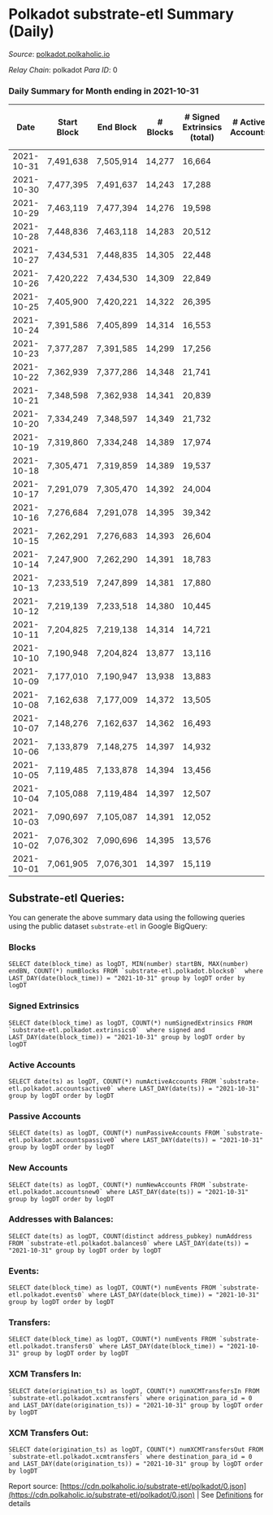 # Polkadot substrate-etl Summary (Daily)

_Source_: [polkadot.polkaholic.io](https://polkadot.polkaholic.io)

*Relay Chain*: polkadot
*Para ID*: 0



### Daily Summary for Month ending in 2021-10-31


| Date | Start Block | End Block | # Blocks | # Signed Extrinsics (total) | # Active Accounts | # Passive | # New | # Addresses with Balances | # Events | # Transfers | # XCM Transfers In | # XCM Transfers Out | Issues | 
| ---- | ----------- | --------- | -------- | --------------------------- | ----------------- | --------- | ----- | ------------------------- | -------- | ----------- | ------------------ | ------------------- | ------ |
| 2021-10-31 | 7,491,638 | 7,505,914 | 14,277 | 16,664 |  |  |  | 619,211 | 142,164 | 16,147 ($196,085,439.70) |   |   |  |
| 2021-10-30 | 7,477,395 | 7,491,637 | 14,243 | 17,288 |  |  |  |  | 139,655 | 16,529 ($223,845,304.07) |   |   |  |
| 2021-10-29 | 7,463,119 | 7,477,394 | 14,276 | 19,598 |  |  |  |  | 158,846 | 19,152 ($570,411,140.52) |   |   |  |
| 2021-10-28 | 7,448,836 | 7,463,118 | 14,283 | 20,512 |  |  |  |  | 161,882 | 20,037 ($468,853,623.35) |   |   |  |
| 2021-10-27 | 7,434,531 | 7,448,835 | 14,305 | 22,448 |  |  |  |  | 174,917 | 21,778 ($638,015,247.29) |   |   |  |
| 2021-10-26 | 7,420,222 | 7,434,530 | 14,309 | 22,849 |  |  |  |  | 174,041 | 21,362 ($611,859,120.26) |   |   |  |
| 2021-10-25 | 7,405,900 | 7,420,221 | 14,322 | 26,395 |  |  |  |  | 217,162 | 25,654 ($1,582,769,225.97) |   |   |  |
| 2021-10-24 | 7,391,586 | 7,405,899 | 14,314 | 16,553 |  |  |  |  | 140,824 | 16,002 ($131,878,645.90) |   |   |  |
| 2021-10-23 | 7,377,287 | 7,391,585 | 14,299 | 17,256 |  |  |  |  | 140,314 | 16,555 ($211,123,514.35) |   |   |  |
| 2021-10-22 | 7,362,939 | 7,377,286 | 14,348 | 21,741 |  |  |  |  | 166,183 | 21,013 ($450,027,458.17) |   |   |  |
| 2021-10-21 | 7,348,598 | 7,362,938 | 14,341 | 20,839 |  |  |  |  | 160,278 | 19,505 ($452,754,253.34) |   |   |  |
| 2021-10-20 | 7,334,249 | 7,348,597 | 14,349 | 21,732 |  |  |  |  | 167,309 | 20,165 ($461,801,267.65) |   |   |  |
| 2021-10-19 | 7,319,860 | 7,334,248 | 14,389 | 17,974 |  |  |  |  | 150,176 | 16,163 ($353,955,075.24) |   |   |  |
| 2021-10-18 | 7,305,471 | 7,319,859 | 14,389 | 19,537 |  |  |  |  | 158,819 | 17,134 ($333,528,976.74) |   |   |  |
| 2021-10-17 | 7,291,079 | 7,305,470 | 14,392 | 24,004 |  |  |  |  | 170,796 | 20,021 ($225,515,902.96) |   |   |  |
| 2021-10-16 | 7,276,684 | 7,291,078 | 14,395 | 39,342 |  |  |  |  | 241,899 | 31,368 ($274,556,243.29) |   |   |  |
| 2021-10-15 | 7,262,291 | 7,276,683 | 14,393 | 26,604 |  |  |  |  | 189,602 | 26,417 ($371,669,794.69) |   |   |  |
| 2021-10-14 | 7,247,900 | 7,262,290 | 14,391 | 18,783 |  |  |  |  | 151,579 | 17,213 ($527,225,480.38) |   |   |  |
| 2021-10-13 | 7,233,519 | 7,247,899 | 14,381 | 17,880 |  |  |  |  | 151,061 | 16,710 ($297,853,807.13) |   |   |  |
| 2021-10-12 | 7,219,139 | 7,233,518 | 14,380 | 10,445 |  |  |  |  | 93,192 | 9,850 ($209,994,520.25) |   |   |  |
| 2021-10-11 | 7,204,825 | 7,219,138 | 14,314 | 14,721 |  |  |  |  | 119,803 | 14,181 ($423,522,438.14) |   |   |  |
| 2021-10-10 | 7,190,948 | 7,204,824 | 13,877 | 13,116 |  |  |  |  | 109,056 | 12,865 ($231,530,875.33) |   |   |  |
| 2021-10-09 | 7,177,010 | 7,190,947 | 13,938 | 13,883 |  |  |  |  | 118,267 | 13,751 ($419,193,032.30) |   |   |  |
| 2021-10-08 | 7,162,638 | 7,177,009 | 14,372 | 13,505 |  |  |  |  | 114,265 | 13,175 ($431,449,218.93) |   |   |  |
| 2021-10-07 | 7,148,276 | 7,162,637 | 14,362 | 16,493 |  |  |  |  | 132,040 | 16,591 ($443,326,454.08) |   |   |  |
| 2021-10-06 | 7,133,879 | 7,148,275 | 14,397 | 14,932 |  |  |  |  | 122,141 | 15,208 ($433,323,064.25) |   |   |  |
| 2021-10-05 | 7,119,485 | 7,133,878 | 14,394 | 13,456 |  |  |  |  | 116,068 | 13,349 ($350,961,229.80) |   |   |  |
| 2021-10-04 | 7,105,088 | 7,119,484 | 14,397 | 12,507 |  |  |  |  | 109,304 | 12,276 ($285,754,687.78) |   |   |  |
| 2021-10-03 | 7,090,697 | 7,105,087 | 14,391 | 12,052 |  |  |  |  | 104,060 | 11,929 ($147,379,152.54) |   |   |  |
| 2021-10-02 | 7,076,302 | 7,090,696 | 14,395 | 13,576 |  |  |  |  | 116,002 | 13,466 ($142,624,659.80) |   |   |  |
| 2021-10-01 | 7,061,905 | 7,076,301 | 14,397 | 15,119 |  |  |  |  | 123,959 | 14,947 ($353,085,770.54) |   |   |  |

## Substrate-etl Queries:
You can generate the above summary data using the following queries using the public dataset `substrate-etl` in Google BigQuery:


### Blocks
```
SELECT date(block_time) as logDT, MIN(number) startBN, MAX(number) endBN, COUNT(*) numBlocks FROM `substrate-etl.polkadot.blocks0`  where LAST_DAY(date(block_time)) = "2021-10-31" group by logDT order by logDT
```


### Signed Extrinsics
```
SELECT date(block_time) as logDT, COUNT(*) numSignedExtrinsics FROM `substrate-etl.polkadot.extrinsics0`  where signed and LAST_DAY(date(block_time)) = "2021-10-31" group by logDT order by logDT
```


### Active Accounts
```
SELECT date(ts) as logDT, COUNT(*) numActiveAccounts FROM `substrate-etl.polkadot.accountsactive0` where LAST_DAY(date(ts)) = "2021-10-31" group by logDT order by logDT
```


### Passive Accounts
```
SELECT date(ts) as logDT, COUNT(*) numPassiveAccounts FROM `substrate-etl.polkadot.accountspassive0` where LAST_DAY(date(ts)) = "2021-10-31" group by logDT order by logDT
```


### New Accounts
```
SELECT date(ts) as logDT, COUNT(*) numNewAccounts FROM `substrate-etl.polkadot.accountsnew0` where LAST_DAY(date(ts)) = "2021-10-31" group by logDT order by logDT
```


### Addresses with Balances:
```
SELECT date(ts) as logDT, COUNT(distinct address_pubkey) numAddress FROM `substrate-etl.polkadot.balances0` where LAST_DAY(date(ts)) = "2021-10-31" group by logDT order by logDT
```


### Events:
```
SELECT date(block_time) as logDT, COUNT(*) numEvents FROM `substrate-etl.polkadot.events0` where LAST_DAY(date(block_time)) = "2021-10-31" group by logDT order by logDT
```


### Transfers:
```
SELECT date(block_time) as logDT, COUNT(*) numEvents FROM `substrate-etl.polkadot.transfers0` where LAST_DAY(date(block_time)) = "2021-10-31" group by logDT order by logDT
```


### XCM Transfers In:
```
SELECT date(origination_ts) as logDT, COUNT(*) numXCMTransfersIn FROM `substrate-etl.polkadot.xcmtransfers` where origination_para_id = 0 and LAST_DAY(date(origination_ts)) = "2021-10-31" group by logDT order by logDT
```


### XCM Transfers Out:
```
SELECT date(origination_ts) as logDT, COUNT(*) numXCMTransfersOut FROM `substrate-etl.polkadot.xcmtransfers` where destination_para_id = 0 and LAST_DAY(date(origination_ts)) = "2021-10-31" group by logDT order by logDT
```



Report source: [https://cdn.polkaholic.io/substrate-etl/polkadot/0.json](https://cdn.polkaholic.io/substrate-etl/polkadot/0.json) | See [Definitions](/DEFINITIONS.md) for details
